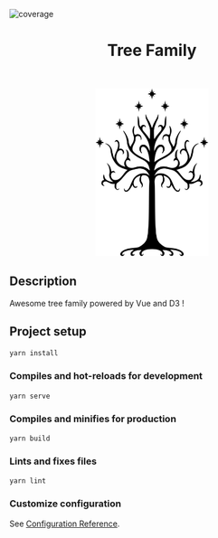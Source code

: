 ![coverage](https://img.shields.io/badge/status-beta-orange)
<h1 align="center"> <b>Tree Family</b> </h1> <br>

<p align="center">
  <a>
    <img alt="GitPoint" title="GitPoint" src="./src/assets/tree.png" width="200">
  </a>
</p>

## Description

Awesome tree family powered by Vue and D3 !

## Project setup
```
yarn install
```

### Compiles and hot-reloads for development
```
yarn serve
```

### Compiles and minifies for production
```
yarn build
```

### Lints and fixes files
```
yarn lint
```

### Customize configuration
See [Configuration Reference](https://cli.vuejs.org/config/).
